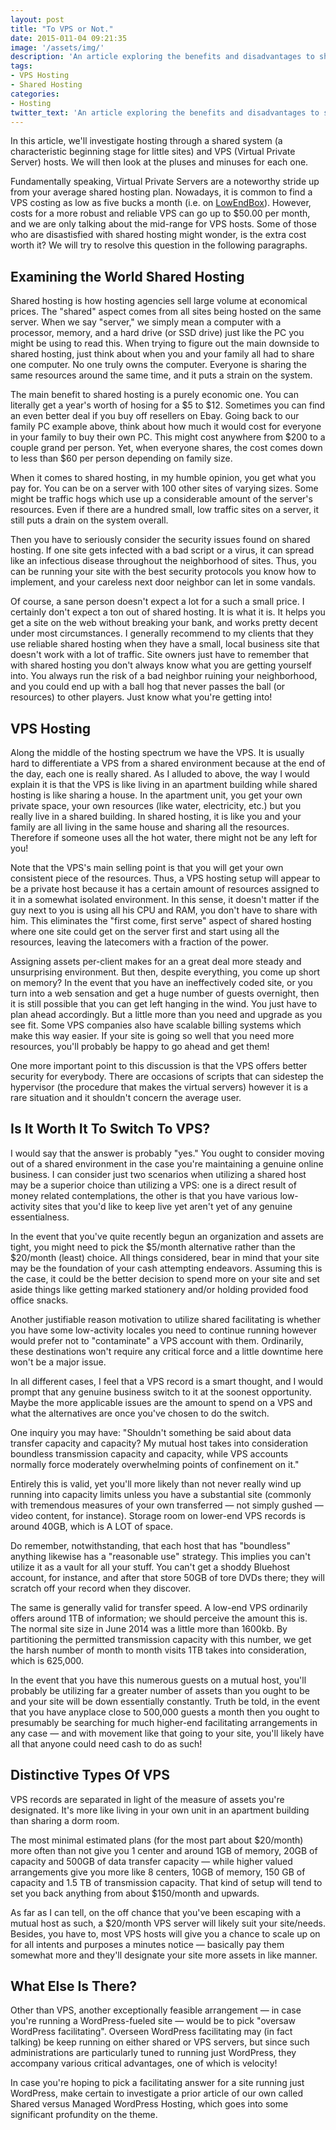 ```yaml
---
layout: post
title: "To VPS or Not."
date: 2015-011-04 09:21:35
image: '/assets/img/'
description: 'An article exploring the benefits and disadvantages to shared and VPS hosting.'
tags:
- VPS Hosting
- Shared Hosting
categories:
- Hosting
twitter_text: 'An article exploring the benefits and disadvantages to shared and VPS hosting. '
---
```


In this article, we'll investigate hosting through a shared system (a characteristic beginning stage for little sites) and VPS (Virtual Private Server) hosts. We will then look at the pluses and minuses for each one. 

Fundamentally speaking, Virtual Private Servers are a noteworthy stride up from your average shared hosting plan. Nowadays, it is common to find a VPS costing as low as five bucks a month (i.e. on [LowEndBox](http://www.lowendbox.com)). However, costs for a more robust and reliable VPS can go up to $50.00 per month, and we are only talking about the mid-range for VPS hosts. Some of those who are disastisfied with shared hosting might wonder, is the extra cost worth it? We will try to resolve this question in the following paragraphs.  

## Examining the World Shared Hosting 

Shared hosting is how hosting agencies sell large volume at economical prices. The "shared" aspect comes from all sites being hosted on the same server. When we say "server," we simply mean a computer with a processor, memory, and a hard drive (or SSD drive) just like the PC you might be using to read this. When trying to figure out the main downside to shared hosting, just think about when you and your family all had to share one computer. No one truly owns the computer. Everyone is sharing the same resources around the same time, and it puts a strain on the system. 

The main benefit to shared hosting is a purely economic one. You can literally get a year's worth of hosing for a $5 to $12. Sometimes you can find an even better deal if you buy off resellers on Ebay. Going back to our family PC example above, think about how much it would cost for everyone in your family to buy their own PC. This might cost anywhere from $200 to a couple grand per person. Yet, when everyone shares, the cost comes down to less than $60 per person depending on family size. 

When it comes to shared hosting, in my humble opinion, you get what you pay for. You can be on a server with 100 other sites of varying sizes. Some might be traffic hogs which use up a considerable amount of the server's resources. Even if there are a hundred small, low traffic sites on a server, it still puts a drain on the system overall. 

Then you have to seriously consider the security issues found on shared hosting. If one site gets infected with a bad script or a virus, it can spread like an infectious disease throughout the neighborhood of sites. Thus, you can be running your site with the best security protocols you know how to implement, and your careless next door neighbor can let in some vandals. 

Of course, a sane person doesn't expect a lot for a such a small price. I certainly don't expect a ton out of shared hosting. It is what it is. It helps you get a site on the web without breaking your bank, and works pretty decent under most circumstances. I generally recommend to my clients that they use reliable shared hosting when they have a small, local business site that doesn't work with a lot of traffic. Site owners just have to remember that with shared hosting you don't always know what you are getting yourself into. You always run the risk of a bad neighbor ruining your neighborhood, and you could end up with a ball hog that never passes the ball (or resources) to other players. Just know what you're getting into! 

## VPS Hosting 

Along the middle of the hosting spectrum we have the VPS. It is usually hard to differentiate a VPS from a shared environment because at the end of the day, each one is really shared. As I alluded to above, the way I would explain it is that the VPS is like living in an apartment building while shared hosting is like sharing a house. In the apartment unit, you get your own private space, your own resources (like water, electricity, etc.) but you really live in a shared building. In shared hosting, it is like you and your family are all living in the same house and sharing all the resources. Therefore if someone uses all the hot water, there might not be any left for you! 

Note that the VPS's main selling point is that you will get your own consistent piece of the resources. Thus, a VPS hosting setup will appear to be a private host because it has a certain amount of resources assigned to it in a somewhat isolated environment. In this sense, it doesn't matter if the guy next to you is using all his CPU and RAM, you don't have to share with him. This eliminates the "first come, first serve" aspect of shared hosting where one site could get on the server first and start using all the resources, leaving the latecomers with a fraction of the power. 


Assigning assets per-client makes for an a great deal more steady and unsurprising environment. But then, despite everything, you come up short on memory? In the event that you have an ineffectively coded site, or you turn into a web sensation and get a huge number of guests overnight, then it is still possible that you can get left hanging in the wind. You just have to plan ahead accordingly. But a little more than you need and upgrade as you see fit. Some VPS companies also have scalable billing systems which make this way easier. If your site is going so well that you need more resources, you'll probably be happy to go ahead and get them! 

One more important point to this discussion is that the VPS offers better security for everybody. There are occasions of scripts that can sidestep the hypervisor (the procedure that makes the virtual servers) however it is a rare situation and it shouldn't concern the average user. 

## Is It Worth It To Switch To VPS? 

I would say that the answer is probably "yes." You ought to consider moving out of a shared environment in the case you're maintaining a genuine online business. I can consider just two scenarios when utilizing a shared host may be a superior choice than utilizing a VPS: one is a direct result of money related contemplations, the other is that you have various low-activity sites that you'd like to keep live yet aren't yet of any genuine essentialness. 

In the event that you've quite recently begun an organization and assets are tight, you might need to pick the $5/month alternative rather than the $20/month (least) choice. All things considered, bear in mind that your site may be the foundation of your cash attempting endeavors. Assuming this is the case, it could be the better decision to spend more on your site and set aside things like getting marked stationery and/or holding provided food office snacks. 

Another justifiable reason motivation to utilize shared facilitating is whether you have some low-activity locales you need to continue running however would prefer not to "contaminate" a VPS account with them. Ordinarily, these destinations won't require any critical force and a little downtime here won't be a major issue. 

In all different cases, I feel that a VPS record is a smart thought, and I would prompt that any genuine business switch to it at the soonest opportunity. Maybe the more applicable issues are the amount to spend on a VPS and what the alternatives are once you've chosen to do the switch. 

One inquiry you may have: "Shouldn't something be said about data transfer capacity and capacity? My mutual host takes into consideration boundless transmission capacity and capacity, while VPS accounts normally force moderately overwhelming points of confinement on it." 

Entirely this is valid, yet you'll more likely than not never really wind up running into capacity limits unless you have a substantial site (commonly with tremendous measures of your own transferred — not simply gushed — video content, for instance). Storage room on lower-end VPS records is around 40GB, which is A LOT of space. 

Do remember, notwithstanding, that each host that has "boundless" anything likewise has a "reasonable use" strategy. This implies you can't utilize it as a vault for all your stuff. You can't get a shoddy Bluehost account, for instance, and after that store 50GB of tore DVDs there; they will scratch off your record when they discover. 

The same is generally valid for transfer speed. A low-end VPS ordinarily offers around 1TB of information; we should perceive the amount this is. The normal site size in June 2014 was a little more than 1600kb. By partitioning the permitted transmission capacity with this number, we get the harsh number of month to month visits 1TB takes into consideration, which is 625,000. 

In the event that you have this numerous guests on a mutual host, you'll probably be utilizing far a greater number of assets than you ought to be and your site will be down essentially constantly. Truth be told, in the event that you have anyplace close to 500,000 guests a month then you ought to presumably be searching for much higher-end facilitating arrangements in any case — and with movement like that going to your site, you'll likely have all that anyone could need cash to do as such! 

## Distinctive Types Of VPS 

VPS records are separated in light of the measure of assets you're designated. It's more like living in your own unit in an apartment building than sharing a dorm room. 

The most minimal estimated plans (for the most part about $20/month) more often than not give you 1 center and around 1GB of memory, 20GB of capacity and 500GB of data transfer capacity — while higher valued arrangements give you more like 8 centers, 10GB of memory, 150 GB of capacity and 1.5 TB of transmission capacity. That kind of setup will tend to set you back anything from about $150/month and upwards. 

As far as I can tell, on the off chance that you've been escaping with a mutual host as such, a $20/month VPS server will likely suit your site/needs. Besides, you have to, most VPS hosts will give you a chance to scale up on for all intents and purposes a minutes notice — basically pay them somewhat more and they'll designate your site more assets in like manner. 

## What Else Is There? 

Other than VPS, another exceptionally feasible arrangement — in case you're running a WordPress-fueled site — would be to pick "oversaw WordPress facilitating". Overseen WordPress facilitating may (in fact talking) be keep running on either shared or VPS servers, but since such administrations are particularly tuned to running just WordPress, they accompany various critical advantages, one of which is velocity! 

In case you're hoping to pick a facilitating answer for a site running just WordPress, make certain to investigate a prior article of our own called Shared versus Managed WordPress Hosting, which goes into some significant profundity on the theme.

